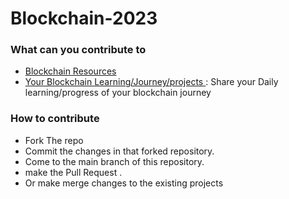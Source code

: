 <!-- @format -->

# Blockchain-2023

### What can you contribute to

- [Blockchain Resources ](https://github.com/umershaikh123/Hacktoberfest/discussions)
- [Your Blockchain Learning/Journey/projects ](https://github.com/umershaikh123/Hacktoberfest/discussions) : Share your Daily learning/progress of your blockchain journey

### How to contribute

- Fork The repo
- Commit the changes in that forked repository.
- Come to the main branch of this repository.
- make the Pull Request .
- Or make merge changes to the existing projects
